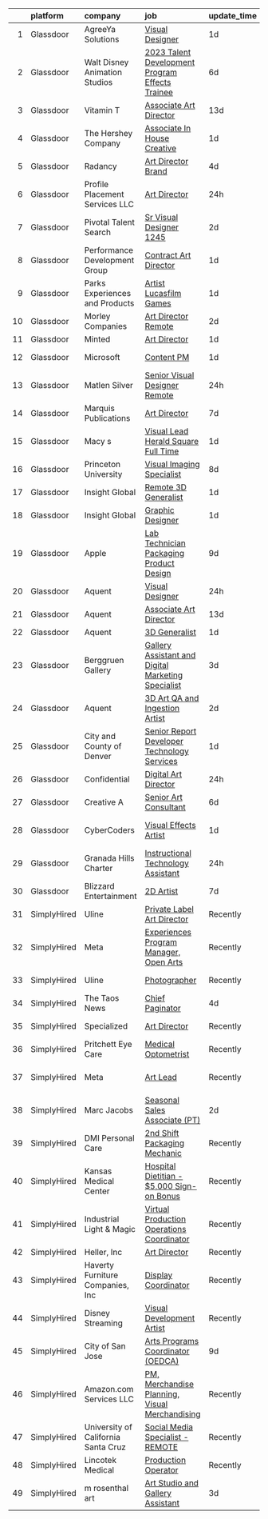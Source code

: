 

|    | platform    | company                             | job                                                                                                                                                                                                                                                                                                                                                                                                                                                                                                                                                                                                                                                                                                                                                                                                                                                                                                                                                                                                                                                                                                                                                                                                                                                                                                                                                                                                                                        | update_time   | location                    |
|---:|:------------|:------------------------------------|:-------------------------------------------------------------------------------------------------------------------------------------------------------------------------------------------------------------------------------------------------------------------------------------------------------------------------------------------------------------------------------------------------------------------------------------------------------------------------------------------------------------------------------------------------------------------------------------------------------------------------------------------------------------------------------------------------------------------------------------------------------------------------------------------------------------------------------------------------------------------------------------------------------------------------------------------------------------------------------------------------------------------------------------------------------------------------------------------------------------------------------------------------------------------------------------------------------------------------------------------------------------------------------------------------------------------------------------------------------------------------------------------------------------------------------------------|:--------------|:----------------------------|
|  1 | Glassdoor   | AgreeYa Solutions                   | [Visual Designer](https://www.glassdoor.com/partner/jobListing.htm?pos=101&ao=1110586&s=58&guid=00000183452616fcaaaa20e94a1e5323&src=GD_JOB_AD&t=SR&vt=w&ea=1&cs=1_f4a6e78a&cb=1663312468132&jobListingId=1008139484093&cpc=8795CF9063CD573D&jrtk=3-0-1gd2ic5p1im93801-1gd2ic5pimbjm800-8e20d8be5bc5e824--6NYlbfkN0Dwb_YIohz4zuU9-hizYTxpAJ9-qZQvsILXUPhgrrTAx2aTkX-g9zvZBk5TzOEmmnWaA-KmWkntyonPptqx3vYNCahz1yxzCCkBXCCKAEL6J7zcm0Qx7QqpT44fz16tIWZBiAGj-JzJPJkx3k6xq-I5-WW__V5atWVp8dzOtPv39G903QqaLl_SjhBQePRijnWcwK_tK58hUnn7d8p8XPTbTkRkX6L-pQFq1riKfVvoDZfJSlZ_TwtE6WyAfxDysg9ec0Kad3obMG1AlvCGyAWyOn-1RYJDuUoBkLoQqrhd9LAhhB0q0_ieCq_eWwW_cZXEHwQWiaNNKHB_RtUevX-4mzEvLPcJVqR7HpHh11zLtJLICvpCQcSvnovzw6aApMia0PSjexqFyXBWQs8CgXvaTRrZpGJv6AoNMAZxiioJSwPbvoDBSPDyGuioi_zcXCTx5c0ItVir7ePIEzil-DYwdR7YxsEiOY4l1v37duTcB-NdnB2jAij4)                                                                                                                                                                                                                                                                                                                                                                                                                                                                                                                                                                                                 | 1d            | Remote                      |
|  2 | Glassdoor   | Walt Disney Animation Studios       | [2023 Talent Development Program   Effects Trainee](https://www.glassdoor.com/partner/jobListing.htm?pos=128&ao=1136043&s=58&guid=00000183452616fcaaaa20e94a1e5323&src=GD_JOB_AD&t=SR&vt=w&cs=1_1c630058&cb=1663312468135&jobListingId=1008128862520&jrtk=3-0-1gd2ic5p1im93801-1gd2ic5pimbjm800-75fffbc0dc0d6f25-)                                                                                                                                                                                                                                                                                                                                                                                                                                                                                                                                                                                                                                                                                                                                                                                                                                                                                                                                                                                                                                                                                                                         | 6d            | Burbank, CA                 |
|  3 | Glassdoor   | Vitamin T                           | [Associate Art Director](https://www.glassdoor.com/partner/jobListing.htm?pos=123&ao=1110586&s=58&guid=00000183452616fcaaaa20e94a1e5323&src=GD_JOB_AD&t=SR&vt=w&cs=1_76fb70d5&cb=1663312468135&jobListingId=1008114719085&cpc=AC285F3A3ECA6BB0&jrtk=3-0-1gd2ic5p1im93801-1gd2ic5pimbjm800-f1e5f0aaf4dd2a59--6NYlbfkN0DMrcEu7yrtATojKJA7cEzGQ3FdRGWLh0CZQInL4ECGI6k5tN82kdM0OKoro5eXmjrzdC9P5oLAuJsnogc6HOpsd6Sr6VK9scQExpegxET5ys1DMXOvBJ3j2RciJFbEpvM34UZV54nHiJL8Shp2B94o-6zUDc8FdkY4qlKeH2Cf4yp9aUdmkNKcB7XWpAiyvZ_MuTQfHMIb11limSQsM1vnw6n9E0VaIeEfFmi4mrtO7g70kjSZNYUKZBADsyNjZPQo2zRLNeRxzypbZl8aIHdNF1MvhJL1Nc3gzLbpoOHH_tYLvVylr2LN57zDV7d3ZEhn_GNXKDDnB1Myw7FEdpImjgeWC10wCgA7myI2LUKmkFEYMyctoAxz-ic02ybNU7jcvF35wmBH7ZOqWSwZ-wyolMqXJY1D6tqbwiNB3X2ia5K3vP6E6QBVXVEDFcr8SEedj8lEYuoFT19VktWIrbxbzN6sO9AjY78%3D)                                                                                                                                                                                                                                                                                                                                                                                                                                                                                                                                                                                                                 | 13d           | Remote                      |
|  4 | Glassdoor   | The Hershey Company                 | [Associate In House Creative](https://www.glassdoor.com/partner/jobListing.htm?pos=105&ao=1110586&s=58&guid=00000183452616fcaaaa20e94a1e5323&src=GD_JOB_AD&t=SR&vt=w&cs=1_6db26f79&cb=1663312468133&jobListingId=1008139928894&cpc=32EE424DE2B657EB&jrtk=3-0-1gd2ic5p1im93801-1gd2ic5pimbjm800-2c8bdd32a6faad57--6NYlbfkN0AYKk5ogfyAj9C7P9Fu-6I-xlYp-H0UIXVzX6_qYW0lqRWwRky-ThPRin15Cj2zrUve78MPtEbtN--Mcc6KA9ZJWEIWUjER5eTbmNASOgpGRTBuC3B9eG6Y7TNqOD9fPOGyZsdvSFHiDtoEO7atExs4_pqGMFd2zNsKXXS3m3LU9Ub9tz8xPM0otxeWv5EExco3iHPXhGeQM1oChDNtJdTqjwBDMPmbaT1RLcobXrAQ6q6efcPEkIEV-FeoeVeWByZNVlYR9yLSIfEn5f_gyD7wtViYb9ddaW90tP5fnD9radwXKfR_RRaewIGgHIRYGPCzpu_Z0BVmktdwHvHWnW0_7UoYVtGUf2Kc4xhKk1ju4qugjNAN-6hEpVbnGLremAyc9T3mRq1aMdPL-fGUjg5LI1SL47HdMORPZLY8L6csSWSsjtT-yk-Xay4TsPgkL_KSIQAvNWZxAP0Fbu5Wc5z29M_suxJxF4PgncIKSeThvPALxJk6KmBJ-wM1OiSdFoKZRMq5T_Q2_oNLN_rkKh2tBsbQ4ffit6g%3D)                                                                                                                                                                                                                                                                                                                                                                                                                                                                                                                                            | 1d            | Hershey, PA                 |
|  5 | Glassdoor   | Radancy                             | [Art Director   Brand](https://www.glassdoor.com/partner/jobListing.htm?pos=110&ao=1110586&s=58&guid=00000183452616fcaaaa20e94a1e5323&src=GD_JOB_AD&t=SR&vt=w&cs=1_5ec9ca4b&cb=1663312468133&jobListingId=1008132423419&cpc=9C2286EA3771AAF6&jrtk=3-0-1gd2ic5p1im93801-1gd2ic5pimbjm800-fad4771f721989c7--6NYlbfkN0BmBivckoKIwb-7nkAIiT2NR1int7Qkje2fhghJUHqGcB2ippwtuDGZNOkv9I1xZQSkb2gL4jhw7Ttzs-hcuetZTydKItlPlY8GvKfA3FDhZQ0gZ6fETHEInkWKr_cgZZPearxlRMeCSkeBNYQIROjonxxOHOw0CbrP2Q-ir3LyShaSGqHoSmXQa5rwHT4a2rGNm77p_OxVXJYutFiItiiaKETGF1hLwDvy6D1iLznqOTTw1pWvFQu9tMr0lSw1BKU25Jvs7xlptHzOGYSOkM7Zt1K8sO5a2WvmfuTNecjLSem_aY_MI9h0uBGKrsWMbt6ev03H5nYA420nA41nh1suyKGRNRPbgUG9Xu5WMD4w9-Pz04EJSWXtbC6i19t7IYlGsbkJURm5HSexjDyAfv8-q84sjalBnKTD8dAs-eXU2NHSJ8Z90vhoZ7-8noy5zP9Q4ipWg6saAQ%3D%3D)                                                                                                                                                                                                                                                                                                                                                                                                                                                                                                                                                                                                                                     | 4d            | Chicago, IL                 |
|  6 | Glassdoor   | Profile Placement Services  LLC     | [Art Director](https://www.glassdoor.com/partner/jobListing.htm?pos=115&ao=1110586&s=58&guid=00000183452616fcaaaa20e94a1e5323&src=GD_JOB_AD&t=SR&vt=w&ea=1&cs=1_a798e9fd&cb=1663312468134&jobListingId=1008142777277&cpc=AF1E4A3695F490BE&jrtk=3-0-1gd2ic5p1im93801-1gd2ic5pimbjm800-c3966986789dabe4--6NYlbfkN0AB9QmTA0CCjNV0D_cA_rQfbQIKI-slyn3CIlmX3zDlnnk7S89tk6b_lE3bmj4GiGR1G97HhxuO1F1k0OZrAI2ZB4kkMJmm_6Y9ZobAQaO3ReZJ8fYLGC4uhJYFlP3FRqibT-pXaPIBWXlnZmwT1HYmqdeb11I5zf5VjnCipQyV0beDi8vh5NdKYnb2PcZpVdWKdbZMGCvgMB2FdJ_8juJdlYb0PJh_e_8kP4xvWkFSkPmuype3l0TjvB5Eqk2UNZ2_gA8J9iF2eAJbuAGoUDgOUZgFJU3susuuhLbuLeynpZcOHcbBOppsmUDZaucyIOq26Gg4cVh38yUnTkbz-APAvd2Qhf1Kou2NYHLc-gMpmtmdlNs1zBzKfBJpNVeCeJMH_zQcAGXpOxWLW_3Ug9B06xIYJ06stVtYZWQGcTGVmXq-DU3Htm-Qcq3OAqBMcxbmgKVQhKsFjredgOipGOPuHibFnYebExglQn85nABf-BswPOhgziVDFwrGH1eFqQ37ZUMvWCh8CTpbp32ymApGSowGQRyYt0lvhK6OgMMRtdA_V5yplxS9)                                                                                                                                                                                                                                                                                                                                                                                                                                                                                                                                    | 24h           | Columbia, MD                |
|  7 | Glassdoor   | Pivotal Talent Search               | [Sr Visual Designer   1245 ](https://www.glassdoor.com/partner/jobListing.htm?pos=117&ao=1110586&s=58&guid=00000183452616fcaaaa20e94a1e5323&src=GD_JOB_AD&t=SR&vt=w&ea=1&cs=1_c16aab60&cb=1663312468135&jobListingId=1008137765307&cpc=AC285F3A3ECA6BB0&jrtk=3-0-1gd2ic5p1im93801-1gd2ic5pimbjm800-c2083a7bc8d46c65--6NYlbfkN0A8Lj6uaQnHgechlM5OLZ8yTkUBC8DCDImuXLGpzGOG9qsJyUJBtG9oVJca6VOBGnuazjrBJe0a4joruLifFizU57J1rAq9qHhSg_L2mpBkYTEEzoWNHp_I5WI9WbUINiqFzRTyRUAZ2YbcmVBfnTRQkrsuHijwAgyUWGgKtGbXB6zK5YfqD4fGQ5RS0KdA1_3XLzjvXc7h6evig-F5wVXHdE_LwQDanSrRhT56G80QyUOHkM9aVmmNVrVbU6wszWjdcDP65R616Zwp8CBHNLWxJtvXF51Qjvv6MRrkEdQAAp5kIkvBhPFJ2yOnva0yCXmgGCnlLfXUzftJe_dmKU1cH7l5mhbbCWq0gowYBI6NTlHX89B8WL4V3FXoIOsT1sNKcHPgJ2CSN_YzCrmoKmMoMLIx83cU78Zie_7NTocNePVN1ZiJezoOolfszRYbOndSP0GyTx9UHoO6PuWQ4sLm_KI-ENE9BNNx2jvRCZwkOhIyDaQMk3ndYAIaPemxMB5j687AVtUWsHs2Wm2yuv_pCuMkUFjddz68RiViDDrHzw26YNV-mHf8)                                                                                                                                                                                                                                                                                                                                                                                                                                                                                                                      | 2d            | Remote                      |
|  8 | Glassdoor   | Performance Development Group       | [Contract Art Director](https://www.glassdoor.com/partner/jobListing.htm?pos=130&ao=1136043&s=58&guid=00000183452616fcaaaa20e94a1e5323&src=GD_JOB_AD&t=SR&vt=w&ea=1&cs=1_cb709dbb&cb=1663312468136&jobListingId=1008139108844&jrtk=3-0-1gd2ic5p1im93801-1gd2ic5pimbjm800-f06eae9e0b8dfaf3-)                                                                                                                                                                                                                                                                                                                                                                                                                                                                                                                                                                                                                                                                                                                                                                                                                                                                                                                                                                                                                                                                                                                                                | 1d            | Remote                      |
|  9 | Glassdoor   | Parks  Experiences and Products     | [Artist   Lucasfilm Games](https://www.glassdoor.com/partner/jobListing.htm?pos=109&ao=1110586&s=58&guid=00000183452616fcaaaa20e94a1e5323&src=GD_JOB_AD&t=SR&vt=w&cs=1_21232bc9&cb=1663312468133&jobListingId=1008140315142&cpc=32EE424DE2B657EB&jrtk=3-0-1gd2ic5p1im93801-1gd2ic5pimbjm800-8c53c3ae623d5494--6NYlbfkN0DAFTyt7pbDCC2JPO79CSdi1dIb81yjczP5qsKcZIxgiYm3-7g-689UDqHItQTwke8aB84U6rE9OIYfYD_VJjgpKlG0ETIetV8yuum7gH1koW-KklSL-kTGuRpG2lA1UbQH-o_pI9shUZaL4Rlo6QAyKXgigXGAhnBSMxm34QrvKyMI27tVbMezbhHFetJP87SFd7-4gJovV5WJIb794dKJFhVfO10hJfI4GLo5rOPGOCP7dUPGSxPIoAZVq90dYXqowvUg4p8jC_mZ1K518Bp4JNHZJ8HurK5jtGoBYQvk_L2PrtrSh5lqfz4AqX66F0jDesYrj75IDErJQZE11JBAY9XcHQnz6YBPVZGG4Bb0J0EtPfrxG9J_pikwGxjVTeENVmHaWD0z4IsbzFgpK3n3OSV_zzFcwcxRSiAOBn0QT1SyQXbviX-ePr0rg5TgNVo%3D)                                                                                                                                                                                                                                                                                                                                                                                                                                                                                                                                                                                                                                               | 1d            | San Francisco, CA           |
| 10 | Glassdoor   | Morley Companies                    | [Art Director  Remote ](https://www.glassdoor.com/partner/jobListing.htm?pos=107&ao=1110586&s=58&guid=00000183452616fcaaaa20e94a1e5323&src=GD_JOB_AD&t=SR&vt=w&cs=1_50696c68&cb=1663312468133&jobListingId=1008137802262&cpc=AC285F3A3ECA6BB0&jrtk=3-0-1gd2ic5p1im93801-1gd2ic5pimbjm800-6ec3fb97bb7cec4a--6NYlbfkN0DlkhVLciOhxMKg0RQUlkqKrj3osJEH2Jc6bXeaF8ydz6xtalOdtmxZEoFTnMg-uQXdv757YU40MwUUB_Fp23CMt67nr0ipR17dd8Yo4clC-c-8nEoYaBHcj4qz61UBa1Zxni1BeWhZUGANIuwRLhVcHMau0E4LySnSwnM-M9eNhIULNdFFN-uRTLHHG3WOA4TUpxVQzDwaMRbRKWJyMa42DfTW9mMTasX6MUvNFNqtubGhSJW2fSSTsGcSnq7ADTF2QNzsMGJFzaCmUi5DlbYB2q2LxuMnbzKXhXS0a403w30M35tvuuCu1bCU31Av-oe3Ezlr469K84n1fOLqMyKn3O9cZCAvnWKkNvV31BtTehcAfjjpdrJZDyOgqiDnQErLpPPL-pNURtPP9O01nscKdDwx_W0TUgFMkSCZp52CPBSWkOC6JFewqXPHqcWlQkK5webiJbfpk0mHtggoJHGU7enD59J0RvA3jgbN-3BT4iJiekPgk4drW7ld96p52-B0_wOcqCsWHttqrwwaEwgMYUsxIAc9SKKOGq4cqz-mMx5SFI2hWaWd-T70HJY2PhHZMdC9UCn4bMWZ-pAHklTKZ5Vyam-DzjUrHO_7_aADG88P6zrc4QMm50hBoHN2LuaSq-zFY1ZjNf3apVbwMMi7EYI8xTAly60jcwyxcLskMxAgu2WpP9J1WH6c-42pJ-xqokd-9C8SORm-Tphq0e1-Yns7eMZg1X9LpPS6BEZk0jDBsS4pTLG20sbmOjz0bLw%3D)                                                                                                                                                                                                                                                                                                                  | 2d            | Georgia                     |
| 11 | Glassdoor   | Minted                              | [Art Director](https://www.glassdoor.com/partner/jobListing.htm?pos=126&ao=1136043&s=58&guid=00000183452616fcaaaa20e94a1e5323&src=GD_JOB_AD&t=SR&vt=w&ea=1&cs=1_6f698211&cb=1663312468135&jobListingId=1008141246955&jrtk=3-0-1gd2ic5p1im93801-1gd2ic5pimbjm800-de679b23f272adad-)                                                                                                                                                                                                                                                                                                                                                                                                                                                                                                                                                                                                                                                                                                                                                                                                                                                                                                                                                                                                                                                                                                                                                         | 1d            | Remote                      |
| 12 | Glassdoor   | Microsoft                           | [Content PM](https://www.glassdoor.com/partner/jobListing.htm?pos=129&ao=1136043&s=58&guid=00000183452616fcaaaa20e94a1e5323&src=GD_JOB_AD&t=SR&vt=w&cs=1_ee922b0c&cb=1663312468136&jobListingId=1008141068592&jrtk=3-0-1gd2ic5p1im93801-1gd2ic5pimbjm800-ddd3be094e1d2dae-)                                                                                                                                                                                                                                                                                                                                                                                                                                                                                                                                                                                                                                                                                                                                                                                                                                                                                                                                                                                                                                                                                                                                                                | 1d            | Redmond, WA                 |
| 13 | Glassdoor   | Matlen Silver                       | [Senior Visual Designer  Remote ](https://www.glassdoor.com/partner/jobListing.htm?pos=114&ao=1110586&s=58&guid=00000183452616fcaaaa20e94a1e5323&src=GD_JOB_AD&t=SR&vt=w&ea=1&cs=1_0a45e251&cb=1663312468134&jobListingId=1008142562019&cpc=F41FEAB56D215062&jrtk=3-0-1gd2ic5p1im93801-1gd2ic5pimbjm800-ea65244019b9849f--6NYlbfkN0ADTliTSg4K3aDxe8vkHVVj5ml6bx8ND6Ab8oliGx3AtQak9O875La2bFZ7Jqdg5u065cn64Crk-tpYptkgX8SO8XnaOoDFJs68GakX1lCzg0XFgzWPfEObi5TKg6QfwwHv1vrTM8v5hRQHyj3YMG7PNge2_61fjPU2y7n4uGMgOx4j4_gojBDdsxEmPp20UPOw5eq3IvI4X4N1YWV-FR_RrJRYN3DF4VdRzs2qX7ygpsTX1e1yLYnscfzHHb_Uvsw2jkHt1caEDBZO7jcbzA7OAJYrv9zQgjcO37hmeVIlk1g8o5imz2sOrDpPLG-jJ_TQdNr4TXbrAaL05Uitsmbzd6Ji-nJHUlvdVfZe2s6PU_nJZqI3zN5EWh2FHMNTf0e1yMxwZQnC5XXDHvL3RAI5Fn-BYcyeA9gPwIjgj0XvPQzs8ujUv76Cz9OML_sacT40KbnywYRv0g2t-s4mO42DluubveD_FcA%3D)                                                                                                                                                                                                                                                                                                                                                                                                                                                                                                                                                                                                   | 24h           | San Diego, CA               |
| 14 | Glassdoor   | Marquis Publications                | [Art Director](https://www.glassdoor.com/partner/jobListing.htm?pos=102&ao=1110586&s=58&guid=00000183452616fcaaaa20e94a1e5323&src=GD_JOB_AD&t=SR&vt=w&ea=1&cs=1_57f69e2e&cb=1663312468133&jobListingId=1008126346549&cpc=334ABAF5D42DC775&jrtk=3-0-1gd2ic5p1im93801-1gd2ic5pimbjm800-010bd8ec3551b204--6NYlbfkN0ARohNyrLPJsJ9fVtWfcws2zET3vangO4r7k8asiRxpa4UPFQT7jnlkF16Wd15dlYMKsJs1RBnS_2fV4DMRGKKh20tELNoFeZa1po28QbtHxoZmzL9Hfc1auHt2oLeglfxyZYWagPj4T7Vp8Fbt71wPOIADdzFpWjKCBm2djpD6c0rVU0KrWqJ7TA6OImXi83YEtfwgK6z9FhebpUgVUG2iJ_mW14XpqFx-5F5kZR56PQ-FfdWJLeSP5hj9O5v8E2BA2TOFr8BMsr3ORRcdfeJCYpmaOHYQPyV0T9w9U5um3nrracIZzgJEVo8tuGIJ2_mjlp7Bybtxz-TJrvY-LttyeZBS4fTpRHWglzUp9B-jqmKC0BUI9KoCrfndKNhH8_ithi34CFQ8Ny3019ccSHPRLIpH3wxYY5qA3szHhNMqIWdNZjzE8cAQxniVbj5SXMktxQZf8gS-KHNaFovjy8SkJGDfXBXhTm3aJbi_yBkGZA%3D%3D)                                                                                                                                                                                                                                                                                                                                                                                                                                                                                                                                                                                                        | 7d            | Remote                      |
| 15 | Glassdoor   | Macy s                              | [Visual Lead  Herald Square   Full Time](https://www.glassdoor.com/partner/jobListing.htm?pos=111&ao=1110586&s=58&guid=00000183452616fcaaaa20e94a1e5323&src=GD_JOB_AD&t=SR&vt=w&cs=1_db62e0f3&cb=1663312468134&jobListingId=1008139035784&cpc=334ABAF5D42DC775&jrtk=3-0-1gd2ic5p1im93801-1gd2ic5pimbjm800-371d8ebf050d447b--6NYlbfkN0DjHvLHG-fYDKeElzGabtytFldtxc-EIiSdXvIQjqX9HIzUG8IcG8J2Fjb1m8vVYbib-ZC-oaQwUgE6Eyusl9khzUjR0os-K6vyFuE7d1TZGw2Pr0eQvbNu6SRvSVa4o85XQCqTw1TEzpQ3ekHAr0hYl6LIOGEfgRGKgOimUmo6b7Rk2scsAExYfPeNQwMCMJppnCU17Nnc_NBuKqnn1yqtE1qGanA7Kop2LwvAzQwPDbCht4Z72qH7XIGoKruQ6zwXQhjJtM5cNTqwzghrssuBg2mMd0BPESZ4cwF_MTM1J0NFuXHmTxJ2dQNOdi3PZEjLixe-Di4zOQtBwU6cl7L6z2SfpdcKqPbs5f5AiUi9TERaa8dsPuWv66lnZdwyvtOKO_ht66MS85kYvU95_WSoRMe003neagV0eUvO7i8m9Q8r-XYSu45cSC7RKscbhbObQgIUJLLkFYlTyy67pOWxdYZ4ltDjZju4ZJbvNWF4HLh_ZVMMVxBdOugBSTevEmQS47M_WlqHOoxhFhkhsaK4SR417Gn3PXqQ9fJozKH_ksqLY6bluJxQFB3MmkFD7ZVNLHGu_rgT1cGJJO9DqJmPCbycEucPK3SOi7sDLefmlDsU3URE2534ve46lX6_sfbiHLcGo7IB8Vs4r_a6WZyCunrkuJLFMcdwYb4hQOtxHl-gqwkp0IX220QaOY_z6hOaRE3gfcUSkF8k8bzrlGFPEs-O1IlZ0RStzGLeyrRKtSCHF6QF6kVgfHBlgk7DSEfdDDFt1k8Lx48MHxMv7CUram-IqXJDw-zMRqUec5vTImOpb6Zdkhc2tQmepNupwb9FnZ1vszOilUI3YSt1hruPDNIZXHrV9yqxI3omjO88-EDp7SW9TCHBK3Oxx8Bf9AaX4lyBInJJ_0BBctUzjN_uJwUKhB2OFdRxa4hhWJRn1lOk-5uchRT0Moh4drQwTKeujGBAoE2iyEz9GmbkB718WQ-BHOxkPCZcPQ8AvvVJZbg4P2NbR-0D47So6xUcc8QdC3cJLqSvxTJy8oYv6U9GStX0bo3DhCY%3D) | 1d            | New York, NY                |
| 16 | Glassdoor   | Princeton University                | [Visual Imaging Specialist](https://www.glassdoor.com/partner/jobListing.htm?pos=125&ao=1136043&s=58&guid=00000183452616fcaaaa20e94a1e5323&src=GD_JOB_AD&t=SR&vt=w&cs=1_151a279f&cb=1663312468135&jobListingId=1008124415575&jrtk=3-0-1gd2ic5p1im93801-1gd2ic5pimbjm800-065d32e54ccb0385-)                                                                                                                                                                                                                                                                                                                                                                                                                                                                                                                                                                                                                                                                                                                                                                                                                                                                                                                                                                                                                                                                                                                                                 | 8d            | Princeton, NJ               |
| 17 | Glassdoor   | Insight Global                      | [Remote 3D Generalist](https://www.glassdoor.com/partner/jobListing.htm?pos=124&ao=1110586&s=58&guid=00000183452616fcaaaa20e94a1e5323&src=GD_JOB_AD&t=SR&vt=w&cs=1_0deb3ed4&cb=1663312468135&jobListingId=1008139770212&cpc=9908D8D4413DBB8A&jrtk=3-0-1gd2ic5p1im93801-1gd2ic5pimbjm800-137cf0e4bfb0fae9--6NYlbfkN0BKkHZu3wF05EeDimN_p6sYpKCMArvwa95YdH7UpkaBCqc7l59ErwqcyE8VoIfttn6vonI20xk7xJuE-P_wGeC6k8dlw5e6lysrnyD27NKggoPZKbKRGvqYEhjkHQRmbTfBMDBlMzRgq_4TGY2907ivNvnO3xQ7s24TvUpMjO3iwZ-ymzniCHvB4GH-i4Tx4BjznsfN1_leDu1W12svo6ucBoJz3sXshpwvt7TBaMJS1_zxIgosifojvabpsDwHCHKQRhzIZAuPEUgcmFDacQnMP6TVKcTWI6TfN110GEKasmZ4hCf0XMKkWA7WGDzXlXl2YjrpvtG0IpjxlJ9xhXEgev7rv92pV2t2m9FiTAYVD7QYjBsjDLIpu7R6-5qLwDV5Zqm5r4ecvqAt2k_wrHynCwIyuGrSQA5m6UWWM-Vc6tVrYFB4tKs3UZXsjY0o_6m2W3ZVmw2gyaWpq-PVnZ5XNZSGUO4CFftiNv3hd4dGbA%3D%3D)                                                                                                                                                                                                                                                                                                                                                                                                                                                                                                                                                                                                     | 1d            | Burlingame, CA              |
| 18 | Glassdoor   | Insight Global                      | [Graphic Designer](https://www.glassdoor.com/partner/jobListing.htm?pos=120&ao=1110586&s=58&guid=00000183452616fcaaaa20e94a1e5323&src=GD_JOB_AD&t=SR&vt=w&ea=1&cs=1_c72e8ba5&cb=1663312468135&jobListingId=1008140284035&cpc=3BA4CE39D5B5DEF5&jrtk=3-0-1gd2ic5p1im93801-1gd2ic5pimbjm800-0c2012a440d9967c--6NYlbfkN0BKkHZu3wF05EeDimN_p6sYpKCMArvwa95YdH7UpkaBCi52Bcb3JNt3QpXU1JGZrLRaT4-sbI7ZNj7oVphyX7jfnA5KdYmN_jJyCugDgxDzB-HnRs_8BQjdhyPHXV-_kFssF7NQKmbC8I_V-loY2WK4Broq4jmSKI8FJrPD37Tadv_ELABB4aEtRhPy9Ml6FmKir6LKuPmpIZJpB9i742Bs0swHGQuUNwprFYM1B-fMsf0hC008PnF4syXbkj9saa5JxcmrzCBIYEAzqPlkIyzzummXAHPCuPJ8Jyi6SJ3KbgqIzjfJgRVjHkZCavnSPilCjVeWyDOeEcdgHbq0ADkKhTeC4bzyvaSMxfwiEdvKLlC3b5GTGCZPgZMK18DiZuUH0VGA3Fb9kJT7sVF03ya6yE3_DmOmhiEHFvj5qDj8uikzZ7VmlG_o3bgMWXK0xia-V8lIORXjk9qhUj4MJFVbHto1-w0yjpPBwXKeG2T2QmrAbjzl6TnM9cCwn7Rph8bY-yhzFUcAoQ%3D%3D)                                                                                                                                                                                                                                                                                                                                                                                                                                                                                                                                                                    | 1d            | Remote                      |
| 19 | Glassdoor   | Apple                               | [Lab Technician  Packaging Product Design](https://www.glassdoor.com/partner/jobListing.htm?pos=113&ao=1110586&s=58&guid=00000183452616fcaaaa20e94a1e5323&src=GD_JOB_AD&t=SR&vt=w&cs=1_8f948ae1&cb=1663312468134&jobListingId=1008121811289&cpc=2CAED5C921A5F994&jrtk=3-0-1gd2ic5p1im93801-1gd2ic5pimbjm800-f46ff68eba36a70f--6NYlbfkN0BvKrLyj5gPmtZO9T8euul8TCxuuKNOtzRJOomxnwSEodTz2Bc-sPZlSXfvz6ygy0so_4kHijVYoqWUMo5-0TQUjVJHaLJmfn5aEJLHwKEGlQI1YQVYwfuhn56UZtpm_z4YsgMe4WPL_nNRqtV4CNBhMrKD9c5Zl6OAhvaxebKcFu-vgplR9G5XF1psp4X680TKzskwsOBozHi-glQjihw6d6Rz-vhOw-aLqCK49Pud6TUGh-lg7sXVCGlLskObwQztOBFWrPPe601jPtrpJRyn0tPEohS3MLSr8a5fIAwIussEwx7GDmy9__Jt0uWVLpYyAu03ljG1OjRaXDDLClxbMf7JANrjWJ54Ptz5CkUke89HIiEK7FFJYEzGZzr1XG3vVS1CUJhgW6N_1eyIjceY_pD6o-o8Utm0BC_M2BEbmV9xarhCnRiB_4JsM19iPzeCNlMfu3lzpUFNWPA6jyWM0aSM7jgcNirRVWKqz9ukJ9PLpaMh-_z0Ncw5_qWzLocDF-wPcajL0LDbnzmX44EcvjpxHi89hC5hMk1_4zktL7dV8bKFhmLEGzSwhk1HpRK-uGEUuRDxPmZq24WqUSHIVOfLecDkOzGXvSXS7esKvNk-VyE_YLDUw0aOmORCUBLIwEmL-TkJi3zQWW-La1NefeTBbHvpWZtnTVt6Q4Ij2TB53qQfUfK2WvWwB34KnG3JJ80Ixt197_ifOupAQZF8RjwzTZOCj8j5XkX2sM4zq5x7VxDDliH8WxCyH0rXqRs3j7eybECwSEYhqkN3ziW0NjvXdkVf89WJ1d3cmk42Z_58v68CDQqjGwR3Ha-G3gB6q43cunq0bMuDXlEdu-fcSSogiDICct-EO4Si9ALTg9ESFUpIoPUks43U2IKSOWJxqIX8h734YR3LbRKxHatTCuqpsO5BdWXRGpWNKg02u-XhSngznK_CYVdSvVhLUMRXBzjnW6ZNnWIqNyGNz2DgI0xl05bkPpA%3D)                                                               | 9d            | Austin, TX                  |
| 20 | Glassdoor   | Aquent                              | [Visual Designer](https://www.glassdoor.com/partner/jobListing.htm?pos=118&ao=1110586&s=58&guid=00000183452616fcaaaa20e94a1e5323&src=GD_JOB_AD&t=SR&vt=w&cs=1_265625d7&cb=1663312468134&jobListingId=1008143268390&cpc=3DB599BF2F4828F0&jrtk=3-0-1gd2ic5p1im93801-1gd2ic5pimbjm800-e520b10e7c628ac7--6NYlbfkN0DMrcEu7yrtATojKJA7cEzGQ3FdRGWLh0CZQInL4ECGI9gD0Wolx9R2v-Aex0-GK06Y9xIPOkIamYv24milEVPCOCbnmcZJVpZTw1ObbjI7Rv7ClJ7OaP8MI8GARHHawVmCvIScfokWH85iHWQ3EDzcuQnM2JDTKrF8u8Xu2CEPTNmXm2cDN0SY8aVfCS1u5K_zv9danBa8gEYbcQ72I_Z43cEybDP9KPa7Aes38vpQsUBI30ACH0cN4wOwsgwIrd8rKD2YJ2iddaY5w-T0_2xjC18L96Qj6hMV2z3X5RWorIsOfiEu64C15-0OZRvrb4sm62bu1xz_nMSf31Wf8xK5rMeN86m046Ivl68u0cARzDi_Dv_om1uwOfo2oZo9p6fy3AT593q5jcv8A87qSXNU_HsaFFozxB0eSsMid5qmlFm8fOLczgOqMO2pXbkrVqPFw7NleGUFkvEEuXslvD4Q)                                                                                                                                                                                                                                                                                                                                                                                                                                                                                                                                                                                                                                      | 24h           | Seattle, WA                 |
| 21 | Glassdoor   | Aquent                              | [Associate Art Director](https://www.glassdoor.com/partner/jobListing.htm?pos=116&ao=1110586&s=58&guid=00000183452616fcaaaa20e94a1e5323&src=GD_JOB_AD&t=SR&vt=w&cs=1_2d1ca3c7&cb=1663312468134&jobListingId=1008114793180&cpc=3BA4CE39D5B5DEF5&jrtk=3-0-1gd2ic5p1im93801-1gd2ic5pimbjm800-2b27a8d8d7b582d4--6NYlbfkN0DMrcEu7yrtATojKJA7cEzGQ3FdRGWLh0CZQInL4ECGI9gD0Wolx9R2EDT7B77c2cTND16XLaiY2H3rOmQzxLKJaydLa3V5y56sUw6GQiyk9T34AE1rAp2D-iVbnf1fmTy8d68VMVFA5RypBNoxG-NO8V-vQUwOKmNkr3Hwq3U9cNw34pdIkDWbE9QpZ0rf8Sxh6_tkvFvixQAKSPPoFP2eCBLllTwXKwWPVS50HNgkiec25MgL2Wlh6JpUfPuxR2D6C0HzHBlIzEA78fb1_Lb62e7JrATlq-qMGOf196iTbYMKPkH2QrQCM1ib2_AZgJhhtZeoujBzOkAe_r19NdDzG67fYDS85W8fpLncn-CtJ3UU80K5pMOmp8Enc1w-9GXj8e5qSIC0SFqQcExn79kB4_EUcSUrgkGmGEb6bPiwETkJOSU0tRXslSazW_8Nd8Sl-B6Em4gEgvd_uyAZCDg-)                                                                                                                                                                                                                                                                                                                                                                                                                                                                                                                                                                                                                               | 13d           | Remote                      |
| 22 | Glassdoor   | Aquent                              | [3D Generalist](https://www.glassdoor.com/partner/jobListing.htm?pos=122&ao=1110586&s=58&guid=00000183452616fcaaaa20e94a1e5323&src=GD_JOB_AD&t=SR&vt=w&cs=1_18c3da5b&cb=1663312468135&jobListingId=1008139496623&cpc=3BA4CE39D5B5DEF5&jrtk=3-0-1gd2ic5p1im93801-1gd2ic5pimbjm800-6cf766685a7d13eb--6NYlbfkN0DMrcEu7yrtATojKJA7cEzGQ3FdRGWLh0CZQInL4ECGI9gD0Wolx9R2EDT7B77c2cQEJgPcIPQkc-TAG8brLqEtPhEhFexvIlKQH_8-sZwwjSAeu2vxeLz_Tp58kCMKrOZCuDj3QptLEuFXB7Vg3g4gKIWLawLe3D34wt5YSxs9-Sk6mr2721zUAYThbqqi_0S42SYYpsS8FRDrZGlRtXHjIwc5vkgjW9NnXbN1ZZU4xFK1WKLQrCR1_KrQrhmB3ZgJ4yTpTyLWgV9SfBofAaOJcl7T2-F7NHospcJn7uJs5v1NNdcmlc10eqMiye0qxco1lotlAkfAy1Xs60hdSVeuId8RR_4hE4BfG9nPD-EpFA0U4uurybsbu2mvVWIFWiZEkrOIxI5QJA560v8PV-UJUDJheYwydKF38uLrALwD8SDVhJVIqjsTRMHEICmnjkh4DkHgwmS36A%3D%3D)                                                                                                                                                                                                                                                                                                                                                                                                                                                                                                                                                                                                                                            | 1d            | Remote                      |
| 23 | Glassdoor   | Berggruen Gallery                   | [Gallery Assistant and Digital Marketing Specialist](https://www.glassdoor.com/partner/jobListing.htm?pos=112&ao=1110586&s=58&guid=00000183452616fcaaaa20e94a1e5323&src=GD_JOB_AD&t=SR&vt=w&ea=1&cs=1_1bede441&cb=1663312468134&jobListingId=1008134489478&cpc=B101C867B3EF2D75&jrtk=3-0-1gd2ic5p1im93801-1gd2ic5pimbjm800-b8de75a886eb4919--6NYlbfkN0C2ruSLbldHgJRxGqX58M4ekFWuaOJ1Xy3nZgzYPyc2K37hwv1yneRTGqKOw1mtUEhAz4w4ooX1R-I0kiFIiG2XWjN34TWaq7zY1ZkbkM52dEeUt2xpf9sFAScjZ-_R8fUqs9oS2RIoD-5Wuu-cnDXH2yJJZ0DgOAJlx8yGw619sXb-kLd01X-zeLENLxLnj_AT7XZ-z2MlW_nlBXcqqNSa2EIwVRvC1VvcJU1fSVTpw-n3G2HJ4iYm1XyuKnwGaj19fILJRpo2sdzWQRI0o2-z8CMUZaN8kwttlERK-Tt9J6f8yvl-OHCbFtrgFYeH8PIUyFqoHTfh1gEjk-46ymXsKazkZPtSkG76vov1xyVgGe6wZkSsROgUa0pY0-zs0-25AUf_Jm-vv4LarrL_tmDTaL9QlOJn2hfMqYQe-_1vZNOc1CWduNIpZXbwxnriXJzTEiGIrrgmM4my12ndwqQgrFdCsLDQB7qifbEd2HMcTAKRNS1nhMfaHUDQEh8TNYHhyOUCCZ0EpQTkQ6U6__c-ERgv-JW0zYo%3D)                                                                                                                                                                                                                                                                                                                                                                                                                                                                                                                | 3d            | San Francisco, CA           |
| 24 | Glassdoor   | Aquent                              | [3D Art QA and Ingestion Artist](https://www.glassdoor.com/partner/jobListing.htm?pos=121&ao=1110586&s=58&guid=00000183452616fcaaaa20e94a1e5323&src=GD_JOB_AD&t=SR&vt=w&cs=1_ccb223e6&cb=1663312468135&jobListingId=1008137701796&cpc=3BA4CE39D5B5DEF5&jrtk=3-0-1gd2ic5p1im93801-1gd2ic5pimbjm800-739e6da60fef4d2c--6NYlbfkN0DMrcEu7yrtATojKJA7cEzGQ3FdRGWLh0CZQInL4ECGI9gD0Wolx9R2EDT7B77c2cSYJ3gyJkohsiVpg0Pd5sAyv-pWot7OM_SD6is8SP_xIKzC7DXvwx8EHsrU82mrgtaeT7kjfAa24yfMPmYHH8Y9RxYOSk4rhAifjxS9LI8lKj9fYIgrKYblCywjYEC-NrhvruEUy8h01AlS3ZP_q3nbXoTS2rePSV7RZB-hKnjqT8x7ENXwwEyRJLifCmQ6rDS_g6gf6lG2ThrsEh1Fb7mCl3mRspPTNIiWD5Eej6kuJPWxyv4gs739p9_OzNUBoE-b3UlpD_EfIm0l3AkMiFi8EKZCMgBoyWQtBoFMIqmcEGCnF0nFb9e8C2Fgdq9p57ENVBMbv0pRk9hQUjUCxERJDm2h51MGhbX8V_K6itjOkiZWQ7MaeHZkz_ApEGz2B6PRMfnXEMMGqw%3D%3D)                                                                                                                                                                                                                                                                                                                                                                                                                                                                                                                                                                                                                           | 2d            | Remote                      |
| 25 | Glassdoor   | City and County of Denver           | [Senior Report Developer   Technology Services](https://www.glassdoor.com/partner/jobListing.htm?pos=108&ao=1110586&s=58&guid=00000183452616fcaaaa20e94a1e5323&src=GD_JOB_AD&t=SR&vt=w&ea=1&cs=1_5dfceb48&cb=1663312468134&jobListingId=1008140310419&cpc=ABD31432EBADCA3A&jrtk=3-0-1gd2ic5p1im93801-1gd2ic5pimbjm800-3d84c375a93b580a--6NYlbfkN0CFHNyzP-jche7-BnGnCHc_aWu6wcGhcDkRgcsF-JReBvp37101hojcleYyDVJRSD5md1eFqLzl_2kura8zKVLt3GExd7lqXpU8pUexiwsgcPldlT-qnz0kLhBAXbC1aytiXj0S3rCwo8sQKF7rM-H1Xaw9AooQgfFKdfFJ4Li20Fx5M4ngNVwFv7TWIcn7VIObJNbFosei6qCNQwcmB4J0nwD7ilu6Fz2M43cbg2kJddGKReuQt1Ib7JErfTWZbxA0K3lbY-O0QaQGHExog6CY98OYQ1-lwG33frAtYyMA7kphDjwboCWk7s-4y_g_ezkQLI4Y1rigzjwbeTBqsRQQX32QyB3a0mJ2-Y2ZHpi3qp79wRQ3w6AEcVQqfHpbdgXEgSHHBRREPl4kXQIwYY1daztMmLg1Vbt5oZnbe0Ukf64JIqYQ_6FbSSCiu8t_ahfBa2w0EoRev4Yio3wognLjet42wicV8wLyxmGpLf6z3dJbYFY97LrFpizMAqta81Vwuwa3-1MCQpBUG2ze32o18d4mt0nV_9s%3D)                                                                                                                                                                                                                                                                                                                                                                                                                                                                                                                     | 1d            | Denver, CO                  |
| 26 | Glassdoor   | Confidential                        | [Digital Art Director](https://www.glassdoor.com/partner/jobListing.htm?pos=103&ao=1110586&s=58&guid=00000183452616fcaaaa20e94a1e5323&src=GD_JOB_AD&t=SR&vt=w&ea=1&cs=1_521e6906&cb=1663312468133&jobListingId=1008142684388&cpc=45DC3EB807283E85&jrtk=3-0-1gd2ic5p1im93801-1gd2ic5pimbjm800-f5d55f66885107e3--6NYlbfkN0BTpIIIjEAdQ0NZLSYVfKzMjZ6w9wllkh64USeMXbJ21S54LlPzBe1Fby-YK_3MPdXbgLFmZyGz0IFTgbbfMHcsF4wjAVUOmFgQOk7BLtHxyQ9AKtwR6EPpdBh_bjkgS4uEjPpR4AQY_axLd4iHf4vZRF07LKWcT3Vhvyy1woUh-bG3_4LIcoLJy565JApOF3ofd7dErT_ycHylNf5AkIcDo7Fo_wZDTKICBzIR7Fhn821LqXZ5m4k57EhCT-bDE8BFTqDkZO626kpi3RZZWUfhzzI-U2PTWlvB31Tgxt3Tth5cQd3_p30HBrPS0I8V8mMPbP1ri0LEH4EGEB8ShnZuW195QNY7Zh3C-K6WUZp0EQtCNbTVnEgF6OuNW9kmBxTIvjzUr6rTHYvL_ItlASiNkGx1XIivjE6jo9cJhDgxqDqCY2SgABnUcYGA3gDvtZ3jojcshfFDmWJo0ei2WPIiz4lE_82pfhyZX-EWZ6brVVPaLyK82Kd3rF4SNEMAW-M%3D)                                                                                                                                                                                                                                                                                                                                                                                                                                                                                                                                                                              | 24h           | Remote                      |
| 27 | Glassdoor   | Creative A                          | [Senior Art Consultant](https://www.glassdoor.com/partner/jobListing.htm?pos=104&ao=1110586&s=58&guid=00000183452616fcaaaa20e94a1e5323&src=GD_JOB_AD&t=SR&vt=w&ea=1&cs=1_a2ed9687&cb=1663312468133&jobListingId=1008129336033&cpc=0F120DD93C91FC85&jrtk=3-0-1gd2ic5p1im93801-1gd2ic5pimbjm800-00e10c914cf81dd7--6NYlbfkN0DfhRLDY5E7BVY3xhBTAobuSaZ3WR2SqAJ-w4NHeQGDZ_V54dt5D1-97YhSz4_flHT1y5NxAiHeENq2-YkWJgQ2xM_H93p7qKbhj6j72Z-Bi-jHlb6IPlBM6cwsik8bDip6lCa7ZAxJIznKZOIAqw2i1P0mEGRJukKeeBwymNdgBrAzj-3YFkfDfaQ5FSqDpjXVeUV9klVWvGrja5v_oelpfvSLndVlGfacKn4cABDlL_QYlLaNQEwx4DA2KDnmJtoA2tc0Ysu0n5bwKw30hD9VlQo3MArTu7_CNmmcMX64kYy5zDN6B1t53R_vSyTC2N1NpbLi9TJrRYs5ZXQw5GU7_V1RVGI_yy5LP3VyjZ7WoxZZX_EmFh2Vh5p6gQCTo4U9cASF1C9MzOEnlsdOOBV_tdRbPu-7s_438gwXo7ewItKuR-XdsHpybcagDTzjjbR3vVnAdNtDsOIfMRoCgR93BSdYY8s5ZlmsRT7gt-TLgPr-eOxzdqNuOn9FSjrmyWFgIOntSdvl6A%3D%3D)                                                                                                                                                                                                                                                                                                                                                                                                                                                                                                                                                               | 6d            | Remote                      |
| 28 | Glassdoor   | CyberCoders                         | [Visual Effects Artist](https://www.glassdoor.com/partner/jobListing.htm?pos=119&ao=1110586&s=58&guid=00000183452616fcaaaa20e94a1e5323&src=GD_JOB_AD&t=SR&vt=w&ea=1&cs=1_bef74cf1&cb=1663312468135&jobListingId=1008140369643&cpc=FB7E4A1762AE5BEC&jrtk=3-0-1gd2ic5p1im93801-1gd2ic5pimbjm800-d5c7a249f8dcd86c--6NYlbfkN0CpFJQzrgRR8WqXWK1qKKEqALWJw739KlKqr2H-MSI4eoBlI4EFrmor2FYZMP3muM2qU_lxeZ-TX3AgR04QhDVNujFk5HvIaA0I7DJFRALEGAmEv_J3MlA00uidDpjAtPOJTHijGJDXEXHIL7gZeB8rUL1E_a6VgFlfLEriE01yK-mLZNVWzipN6-ozK2qn7DOK2AuyyLdxuEMi6bRpay5kb0yFauvROhf6bXN8jOjHrAOVzGsB829C4fqRSndRQ7MB82UAEe-fgvliUQn0KVWaTajJf8ETmygwK4rPnb7tM1Tc53pGC9DaEDskp6a1_9zQNxnsuxUOABraiDUldaq6h8cGyeArI0rc0c4jBaSxYPfPZl61pHeHH4BGJuj6OUGglA_izi6qcOBipHbCQm3hiFswdpnIRTDAeubOki64z-nBjVblHcOuvWiqdiA30OxSnlq0bAl5m-wUB-PT70wdcm-FRIAciNAoLpFZt9UfVjEFO0TWSz9f0R0nrWolcftJChAi4QWy-e37mTQMAMNA6ZjI-2JqYE6MddGykElEatkgbbeF4L7I5KFq3d3gzy5KEOIwwkbh5oRxmYmPbZK6xdgS_EpJpjs7yllPKSsxI-xD1erdIYYv8uir0rn21domcWDD4MxE_UrRaqWdUrGkV7_7rLclxe46Qgp0BzQhtrBTXOWlWEG269HvCf7kv0aVDcsITvHGNooiRkmjr6dcejlTUgmXkWI9Ee5vzpL344mqHjC5IjL4cQ_VO5S-RL6CMWjvAPacamCSGrpAzBFbfslzX4P0VQxgwti4riO7IU2VA8wmKCY2ofcEodbEyUKV61_Qo9G98YTtY0Hs0I9Gxik-z9aL4L3SgBWVXRbk2ElRUbTTV5JoKcf6PaPOlqwK_wOJlpi5hgn6S9uiSQR5g3qiKKRySar-z5Bsyy30kBJr1Ym-au9enMpOwv-4x7zokWWkw98R6vzquawbJsYYOTYUYxyTg70%3D)                                                                             | 1d            | Los Angeles, CA             |
| 29 | Glassdoor   | Granada Hills Charter               | [Instructional Technology Assistant](https://www.glassdoor.com/partner/jobListing.htm?pos=106&ao=1110586&s=58&guid=00000183452616fcaaaa20e94a1e5323&src=GD_JOB_AD&t=SR&vt=w&cs=1_535a3d65&cb=1663312468133&jobListingId=1008142481574&cpc=C0FAF87ADD587446&jrtk=3-0-1gd2ic5p1im93801-1gd2ic5pimbjm800-d2fe7a52fe347d40--6NYlbfkN0AiWIqQoI2kQU9uc8MtpL3cPsKMqStHrNOh5Y6njeqAtq2pF090j3CtLCAoqu6FKPhoyOdsFrhytN7F_1Op8eOoW3pxGJDHxIwZ94JEhPZGCkYmt1f0FKF4RcMQw7-8Z_aoxKAsOfZndM13gnydwo_6IxqG6bLwexssmJANDZkLV9h9lK49i4KK7ZsA6vahKbeQFXG4LwDXmdZQ19sYDMGxpvl1Xl82G1yHtFrX7tVlQr_tl_6C8itC-UTJjFdALFaZIv6deNr--phr3CxxcKDrFM6_s8-rLBqWj4Esu2Z41QMgmY5YYLT41l-M6Z4p5DdBr0Wl85gZ9MaNcanHdqnl-sEwZlqawNJlAh6qQ4J-kF1wySxAAhuuYbHqhD2wG3ffhoE9NXY4ufDVs6jH-Feg86eyrMyJUHqHq9EnnIsbHprV809QBYGKqIpyQio5hHpegJhl8yePfIsLuRFgvp1S8ENIvotEUQAiELtFWMNil9L-_36cJbJA9jgUVFWsElk%3D)                                                                                                                                                                                                                                                                                                                                                                                                                                                                                                                                                                     | 24h           | Granada Hills, CA           |
| 30 | Glassdoor   | Blizzard Entertainment              | [2D Artist](https://www.glassdoor.com/partner/jobListing.htm?pos=127&ao=1136043&s=58&guid=00000183452616fcaaaa20e94a1e5323&src=GD_JOB_AD&t=SR&vt=w&cs=1_0949485d&cb=1663312468135&jobListingId=1008126791248&jrtk=3-0-1gd2ic5p1im93801-1gd2ic5pimbjm800-1e1a183b619c93b7-)                                                                                                                                                                                                                                                                                                                                                                                                                                                                                                                                                                                                                                                                                                                                                                                                                                                                                                                                                                                                                                                                                                                                                                 | 7d            | Irvine, CA                  |
| 31 | SimplyHired | Uline                               | [Private Label Art Director](https://www.simplyhired.com/job/HkseNhhtR_DdOACYXEVFDFnPmyE7HfKJGT281bpFziZyeerp12KBSA?q=visual+art)                                                                                                                                                                                                                                                                                                                                                                                                                                                                                                                                                                                                                                                                                                                                                                                                                                                                                                                                                                                                                                                                                                                                                                                                                                                                                                          | Recently      | Pleasant Prairie, WI        |
| 32 | SimplyHired | Meta                                | [Experiences Program Manager, Open Arts](https://www.simplyhired.com/job/39LFdVDZkOVzjzuKxDh39-uXR6pKfcGOkABaQ3gkkuENYK4d0Gs1Og?q=visual+art)                                                                                                                                                                                                                                                                                                                                                                                                                                                                                                                                                                                                                                                                                                                                                                                                                                                                                                                                                                                                                                                                                                                                                                                                                                                                                              | Recently      | Menlo Park, CA              |
| 33 | SimplyHired | Uline                               | [Photographer](https://www.simplyhired.com/job/rkLdXmZMBKHE4yBxRSwgMAeuyVMN9XXbMhPAgPYF4fb1TX8Fj5SwCg?q=visual+art)                                                                                                                                                                                                                                                                                                                                                                                                                                                                                                                                                                                                                                                                                                                                                                                                                                                                                                                                                                                                                                                                                                                                                                                                                                                                                                                        | Recently      | Pleasant Prairie, WI        |
| 34 | SimplyHired | The Taos News                       | [Chief Paginator](https://www.simplyhired.com/job/sca2iCCnwzT8xQH8CbIlsykyADy1hHDbcM0x5sredD-u2KtrW13gfA?q=visual+art)                                                                                                                                                                                                                                                                                                                                                                                                                                                                                                                                                                                                                                                                                                                                                                                                                                                                                                                                                                                                                                                                                                                                                                                                                                                                                                                     | 4d            | Taos, NM                    |
| 35 | SimplyHired | Specialized                         | [Art Director](https://www.simplyhired.com/job/Kog0ljPeqe0vlwZ-qrh8txpKS2De1CwOZreikIEf9X3jpu5LGxD7lg?q=visual+art)                                                                                                                                                                                                                                                                                                                                                                                                                                                                                                                                                                                                                                                                                                                                                                                                                                                                                                                                                                                                                                                                                                                                                                                                                                                                                                                        | Recently      | Morgan Hill, CA             |
| 36 | SimplyHired | Pritchett Eye Care                  | [Medical Optometrist](https://www.simplyhired.com/job/qkLF0fGZ-vF2CQqxD04EvPrqYsEPD0ELBNytrnGpnNwpchet5dBblg?q=visual+art)                                                                                                                                                                                                                                                                                                                                                                                                                                                                                                                                                                                                                                                                                                                                                                                                                                                                                                                                                                                                                                                                                                                                                                                                                                                                                                                 | Recently      | Reno, NV                    |
| 37 | SimplyHired | Meta                                | [Art Lead](https://www.simplyhired.com/job/arBlAgC_t-L7XSECcMmw2YGin6FUn3yLcNtfD-W7T2d1ql04WQb6pQ?q=visual+art)                                                                                                                                                                                                                                                                                                                                                                                                                                                                                                                                                                                                                                                                                                                                                                                                                                                                                                                                                                                                                                                                                                                                                                                                                                                                                                                            | Recently      | Burlingame, CA +2 locations |
| 38 | SimplyHired | Marc Jacobs                         | [Seasonal Sales Associate (PT)](https://www.simplyhired.com/job/m7fjIASAPTD4b7k1LulTpEzD3ROiWHXtwDsIjpakis4g34pNRqNdQQ?q=visual+art)                                                                                                                                                                                                                                                                                                                                                                                                                                                                                                                                                                                                                                                                                                                                                                                                                                                                                                                                                                                                                                                                                                                                                                                                                                                                                                       | 2d            | Santa Clara, CA             |
| 39 | SimplyHired | DMI Personal Care                   | [2nd Shift Packaging Mechanic](https://www.simplyhired.com/job/Q58tGNSD6nikr7OmAkoYYm2A-0CjacQ2SLQYNtd0IqpEyWMFfZoGYQ?q=visual+art)                                                                                                                                                                                                                                                                                                                                                                                                                                                                                                                                                                                                                                                                                                                                                                                                                                                                                                                                                                                                                                                                                                                                                                                                                                                                                                        | Recently      | Wharton, NJ                 |
| 40 | SimplyHired | Kansas Medical Center               | [Hospital Dietitian - $5,000 Sign-on Bonus](https://www.simplyhired.com/job/aVGGWAeHqAdO4LwvQYMKAGvBYm42VFuIxyWE8MBDXfYW-s7rb-3sFw?q=visual+art)                                                                                                                                                                                                                                                                                                                                                                                                                                                                                                                                                                                                                                                                                                                                                                                                                                                                                                                                                                                                                                                                                                                                                                                                                                                                                           | Recently      | Andover, KS                 |
| 41 | SimplyHired | Industrial Light & Magic            | [Virtual Production Operations Coordinator](https://www.simplyhired.com/job/GoNrd8hJt9uFzdq4BsE8uE5broyUBG7lYHh-w9LEAGBerH_SJJ_H6w?q=visual+art)                                                                                                                                                                                                                                                                                                                                                                                                                                                                                                                                                                                                                                                                                                                                                                                                                                                                                                                                                                                                                                                                                                                                                                                                                                                                                           | Recently      | San Francisco, CA           |
| 42 | SimplyHired | Heller, Inc                         | [Art Director](https://www.simplyhired.com/job/8xdMBvsKw_YdIZ7Ozt2hlokyTb1wYRMLJQgE5TbHeIZeIbudXDTZtQ?q=visual+art)                                                                                                                                                                                                                                                                                                                                                                                                                                                                                                                                                                                                                                                                                                                                                                                                                                                                                                                                                                                                                                                                                                                                                                                                                                                                                                                        | Recently      | Remote                      |
| 43 | SimplyHired | Haverty Furniture Companies, Inc    | [Display Coordinator](https://www.simplyhired.com/job/v-4MKlODcWn25uUAkj-Hs9NIxEz_kv2sLdnDWsuBKSGaJRiYBpSfrw?q=visual+art)                                                                                                                                                                                                                                                                                                                                                                                                                                                                                                                                                                                                                                                                                                                                                                                                                                                                                                                                                                                                                                                                                                                                                                                                                                                                                                                 | Recently      | Austin, TX                  |
| 44 | SimplyHired | Disney Streaming                    | [Visual Development Artist](https://www.simplyhired.com/job/Ew5oePrC3L48r2anK67es6qmC-OOVvS5pZmsVDFF4DFoj3n_hMpfog?q=visual+art)                                                                                                                                                                                                                                                                                                                                                                                                                                                                                                                                                                                                                                                                                                                                                                                                                                                                                                                                                                                                                                                                                                                                                                                                                                                                                                           | Recently      | Glendale, CA                |
| 45 | SimplyHired | City of San Jose                    | [Arts Programs Coordinator (OEDCA)](https://www.simplyhired.com/job/bBPM2cwU6mBJxvve010nIsjkMTHfUSPqaFikK-aguwhJ2C35L4z5vw?q=visual+art)                                                                                                                                                                                                                                                                                                                                                                                                                                                                                                                                                                                                                                                                                                                                                                                                                                                                                                                                                                                                                                                                                                                                                                                                                                                                                                   | 9d            | San Jose, CA                |
| 46 | SimplyHired | Amazon.com Services LLC             | [PM, Merchandise Planning, Visual Merchandising](https://www.simplyhired.com/job/fSwKNNPbB7kaiAMp2KnqY0lgc535WSrWbk8wlLSs64FmMaAlyqTwMQ?q=visual+art)                                                                                                                                                                                                                                                                                                                                                                                                                                                                                                                                                                                                                                                                                                                                                                                                                                                                                                                                                                                                                                                                                                                                                                                                                                                                                      | Recently      | Remote                      |
| 47 | SimplyHired | University of California Santa Cruz | [Social Media Specialist - REMOTE](https://www.simplyhired.com/job/A9XNK9cU3a9c17q8VKBJWcKoBDvlsxCT5zY9CMT3WIiayeNRok9cQA?q=visual+art)                                                                                                                                                                                                                                                                                                                                                                                                                                                                                                                                                                                                                                                                                                                                                                                                                                                                                                                                                                                                                                                                                                                                                                                                                                                                                                    | Recently      | Santa Clara, CA             |
| 48 | SimplyHired | Lincotek Medical                    | [Production Operator](https://www.simplyhired.com/job/9za2pjRV09m-5iv9gHfX0AxJrmkc9FjUSwHT46v3qWWG2XRXxTO-Mg?q=visual+art)                                                                                                                                                                                                                                                                                                                                                                                                                                                                                                                                                                                                                                                                                                                                                                                                                                                                                                                                                                                                                                                                                                                                                                                                                                                                                                                 | Recently      | Molalla, OR                 |
| 49 | SimplyHired | m rosenthal art                     | [Art Studio and Gallery Assistant](https://www.simplyhired.com/job/Iso6FxTfcGemxHo-pE9LYxw2q7ml9B0ACsb23ztbkYOBBws2JrMUUA?q=visual+art)                                                                                                                                                                                                                                                                                                                                                                                                                                                                                                                                                                                                                                                                                                                                                                                                                                                                                                                                                                                                                                                                                                                                                                                                                                                                                                    | 3d            | San Jose, CA                |